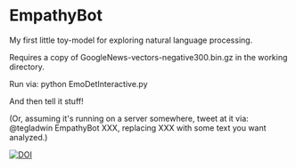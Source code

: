 # EmpathyBot
My first little toy-model for exploring natural language processing.

Requires a copy of GoogleNews-vectors-negative300.bin.gz in the working directory.

Run via: python EmoDetInteractive.py

And then tell it stuff!

(Or, assuming it's running on a server somewhere, tweet at it via: @tegladwin EmpathyBot XXX, replacing XXX with some text you want analyzed.)

[![DOI](https://zenodo.org/badge/264995353.svg)](https://zenodo.org/badge/latestdoi/264995353)
